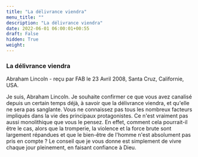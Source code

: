 ```yaml
---
title: "La délivrance viendra"
menu_title: ""
description: "La délivrance viendra"
date: 2022-06-01 06:00:01+00:55
draft: False
hidden: True
weight:
---
```

### La délivrance viendra

Abraham Lincoln - reçu par FAB le 23 Avril 2008, Santa Cruz, Californie, USA.

Je suis, Abraham Lincoln.
Je souhaite confirmer ce que vous avez canalisé depuis un certain temps déjà, à savoir que la délivrance viendra, et qu'elle ne sera pas sanglante. Vous ne connaissez pas tous les nombreux facteurs impliqués dans la vie des principaux protagonistes. Ce n'est vraiment pas aussi monolithique que vous le pensez. En effet, comment cela pourrait-il être le cas, alors que la tromperie, la violence et la force brute sont largement répandues et que le bien-être de l'homme n'est absolument pas pris en compte ?
Le conseil que je vous donne est simplement de vivre chaque jour pleinement, en faisant confiance à Dieu.